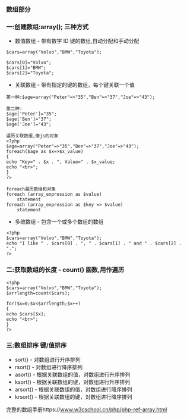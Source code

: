 ### 数组部分
### 一:创建数组:array(); 三种方式 
+ 数值数组 - 带有数字 ID 键的数组,自动分配和手动分配  

```
$cars=array("Volvo","BMW","Toyota");
```
```
$cars[0]="Volvo";        
$cars[1]="BMW";        
$cars[2]="Toyota";
```

+ 关联数组 - 带有指定的键的数组，每个键关联一个值  

```
第一种:$age=array("Peter"=>"35","Ben"=>"37","Joe"=>"43");

第二种:
$age['Peter']="35";        
$age['Ben']="37";        
$age['Joe']="43";

遍历关联数组,像js的对象
<?php 
$age=array("Peter"=>"35","Ben"=>"37","Joe"=>"43"); 
foreach($age as $x=>$x_value) 
{ 
echo "Key=" . $x . ", Value=" . $x_value; 
echo "<br>"; 
} 
?>

foreach遍历数组和对象
foreach (array_expression as $value)
    statement
foreach (array_expression as $key => $value)
    statement
```


+ 多维数组 - 包含一个或多个数组的数组

```
<?php
$cars=array("Volvo","BMW","Toyota"); 
echo "I like " . $cars[0] . ", " . $cars[1] . " and " . $cars[2] . ".";
?>
```


### 二:获取数组的长度 - count() 函数,用作遍历

```
<?php 
$cars=array("Volvo","BMW","Toyota"); 
$arrlength=count($cars); 

for($x=0;$x<$arrlength;$x++) 
{ 
echo $cars[$x]; 
echo "<br>"; 
} 
?>
```


### 三:数组排序 键/值排序
* sort() - 对数组进行升序排列
* rsort() - 对数组进行降序排列
* asort() - 根据关联数组的值，对数组进行升序排列
* ksort() - 根据关联数组的键，对数组进行升序排列
* arsort() - 根据关联数组的值，对数组进行降序排列
* krsort() - 根据关联数组的键，对数组进行降序排列

完整的数组手册https://www.w3cschool.cn/php/php-ref-array.html
